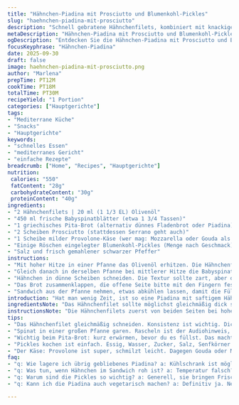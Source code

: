 ```yaml
---
title: "Hähnchen-Piadina mit Prosciutto und Blumenkohl-Pickles"
slug: "haehnchen-piadina-mit-prosciutto"
description: "Schnell gebratene Hähnchenfilets, kombiniert mit knackigen pickled Blumenkohlröschen, mildem Provolone und frischen Babyspinatblättern. Eingehüllt in ein griechisches Pita-Brot, das in der Pfanne knusprig aufgebacken wird. Perfekt für unkomplizierte Hauptgerichte ohne Eier, Nüsse oder Laktose. Aromatisch, durchdacht, mit einem Hauch säuerlicher Frische durch die Pickles."
metaDescription: "Hähnchen-Piadina mit Prosciutto und Blumenkohl-Pickles - schnell, aromatisch, frisch und perfekt für ein unkompliziertes Hauptgericht."
ogDescription: "Entdecken Sie die Hähnchen-Piadina mit Prosciutto und Blumenkohl-Pickles - ein leckeres Rezept, das frisch und einfach ist."
focusKeyphrase: "Hähnchen-Piadina"
date: 2025-09-30
draft: false
image: haehnchen-piadina-mit-prosciutto.png
author: "Marlena"
prepTime: PT12M
cookTime: PT18M
totalTime: PT30M
recipeYield: "1 Portion"
categories: ["Hauptgerichte"]
tags:
- "Mediterrane Küche"
- "Snacks"
- "Hauptgerichte"
keywords:
- "schnelles Essen"
- "mediterranes Gericht"
- "einfache Rezepte"
breadcrumb: ["Home", "Recipes", "Hauptgerichte"]
nutrition: 
 calories: "550"
 fatContent: "28g"
 carbohydrateContent: "30g"
 proteinContent: "40g"
ingredients:
- "2 Hähnchenfilets | 20 ml (1 1/3 EL) Olivenöl"
- "450 ml frische Babyspinatblätter (etwa 1 3/4 Tassen)"
- "1 griechisches Pita-Brot (alternativ dünnes Fladenbrot oder Piadina)"
- "2 Scheiben Prosciutto (stattdessen Serrano geht auch)"
- "1 Scheibe milder Provolone-Käse (wer mag: Mozzarella oder Gouda als Ersatz)"
- "Einige Röschen eingelegter Blumenkohl-Pickles (Menge nach Geschmack)"
- "Salz und frisch gemahlener schwarzer Pfeffer"
instructions:
- "Mit hoher Hitze in einer Pfanne das Olivenöl erhitzen. Die Hähnchenfilets salzen, pfeffern und von beiden Seiten scharf anbraten, bis sie eine goldbraune Kruste haben. Das dauert je nach Dicke meist 5 bis 7 Minuten pro Seite. Wichtig: Nicht zu oft wenden, sonst verliert das Fleisch Saft. Fleisch herausnehmen und ruhen lassen."
- "Gleich danach in derselben Pfanne bei mittlerer Hitze die Babyspinatblätter geben. Nur kurz garen, bis sie zusammenfallen – hört man quasi ein Rascheln. Überschüssige Flüssigkeit abtropfen lassen, zum Beispiel in einem Sieb mit leichtem Druck, sonst wird das Brot labberig. Spinat beiseitestellen."
- "Hähnchen in dünne Scheiben schneiden. Die Textur sollte zart, aber durchgegart sein; noch leicht warm, damit der Käse schmelzen kann. Das Pita-Brot halbieren. Auf eine Seite zuerst den Prosciutto legen, dann Käse, Hähnchenstücke, Spinat und schließlich die Blumenkohl-Pickles verteilen. Kleinere Pickles sind vorteilhaft – größere vorher zerkleinern, sonst zerreißt es das Brot beißen."
- "Das Brot zusammenklappen, die offene Seite bitte mit den Fingern fest andrücken, damit die Füllung nicht herausfällt beim Braten. Pfanne auf mittlere Stufe zurückstellen. Ohne zusätzliches Fett das Piadina-Sandwich hineingeben. Von jeder Seite 3 bis 5 Minuten erhitzen; Zeitpunkt zum Wenden erkennst du daran, dass der Käse langsam schmilzt und das Brot goldbraun und leicht knusprig wird. Vorsicht vor zu heißer Hitze, sonst verbrennt das Brot außen, während der Käse innen noch hart bleibt."
- "Sandwich aus der Pfanne nehmen, etwas abkühlen lassen, damit die Füllung sich setzt – sonst beißt man sich den Mund fusselig. Eventuell mit zusätzlichem Pfeffer abschmecken. Klein schneiden und servieren."
introduction: "Hat man wenig Zeit, ist so eine Piadina mit saftigem Hähnchen, würzigem Prosciutto und diesem knusprigen kleinen Blumenkohl-Pickle genau das Richtige. Der Clou: das Brot wird nicht trocken, weil man sich die Flüssigkeit vom Spinat vorher wegklatscht, und der Käse sorgt für eine cremige Verbindung. Beim letzten Mal hab ich versucht, alles auf einmal reinzuquetschen – dumme Idee, Brot war halb aufgerissen, Füllung rausgefallen. Also lieber sparsamer und präziser arbeiten. Die Aromen spielen so schön zusammen, dass man fast vergisst, wie simpel die Zutaten sind. Und je nachdem, was man gerade im Kühlschrank findet, lässt sich der Prosciutto easy gegen Serrano oder luftgetrockneten Schinken ersetzen. Auch bei den Pickles geht viel: schnell eingelegte Gurken oder sogar kimchi, falls gewünscht, geben einen völlig anderen Twist, aber der Blumenkohl hat mir die beste Balance geliefert – leicht sauer, bissfest, dabei nicht zu dominant. Gerade der Kontrast von Zartheit und Crunch macht das Erlebnis."
ingredientsNote: "Das Hähnchenfilet sollte möglichst gleichmäßig dick sein – so brät es gleichmäßig durch. Statt griechischem Pita empfehle ich dünnes Fladenbrot oder klassische italienische Piadina, weil sie etwas flexibler und hauchzarter sind. Für den Käse eignet sich milder Provolone gut, er schmilzt schön ohne zu dominant zu sein. Wer keinen Provolone zur Hand hat, nimmt Mozzarella, Gouda oder jungen Emmentaler, je nach Geschmack. Die Pickles vom Blumenkohl kannst du fertig kaufen oder selbst einlegen. Selbstgemacht behalten mehr Biss; schnell eingelegt mit Essig, Salz, Zucker und Senfkörnern knackig und säuerlich. Beim Olivenöl lieber nicht sparen – hochwertiges bringt mehr Aroma und verhindert Spritzen in der Pfanne. Der Spinat soll wirklich nur kurz garen, milde Hitze wählen, sonst wird er matschig. Unbedingt abtropfen lassen, sonst macht er beim Sandwich später alles feucht."
instructionsNote: "Die Hähnchenfilets zuerst von beiden Seiten bei hoher Temperatur anbraten, damit sich eine schöne Kruste bildet und das Fleisch saftig bleibt. Nicht mit einer Gabel oder Messer in das Fleisch pieksen, sonst verlieren sie Saft. Nach dem Braten kurz ruhen lassen, damit sich die Säfte verteilen. Beim Spinat reichen 20 bis 30 Sekunden, bis er zusammenfällt – das Rascheln in der Pfanne ist ein guter Indikator. Sofort in ein Sieb geben und mit einem Löffel leicht drücken, um Wasser zu entfernen; sonst wird die Piadina matschig. Beim Belegen das Brot nicht überfüllen, sonst platzt es beim Falten und Braten. Beim Erhitzen in der Pfanne auf mittlerer Hitze bleiben, um ein sauberes Schmelzen vom Käse und leicht knusprige Kruste zu erzielen, ohne den Teig zu verbrennen. Wenden vorsichtig mit Spatel, damit alles zusammenbleibt. Anschließend etwas ruhen lassen, dann schneiden – der Käse verbindet jetzt alles schön."
tips:
- "Das Hähnchenfilet gleichmäßig schneiden. Konsistenz ist wichtig. Dickere Filets können außen bräunen, während sie innen roh bleiben. Wenn das passiert, nach dem Anbraten in den Ofen bei niedriger Temperatur für 5-10 Minuten."
- "Spinat in einer großen Pfanne garen. Rascheln ist der Audiohinweis, dass er fertig ist. Sofort in ein Sieb geben und leicht drücken. Zu viel Flüssigkeit führt zur matschigen Piadina. Achte darauf, echt intensiv zu pressen für beste Ergebnisse."
- "Wichtig beim Pita-Brot: kurz erwärmen, bevor du es füllst. Das macht es flexibler. Kein Riss. Alternativen sind dünnes Fladenbrot, auch Piadina. Nimm, was da ist. Aber ideal ist der Zustand, weich und warm."
- "Pickles kochen ist einfach. Essig, Wasser, Zucker, Salz, Senfkörner. Das Ganze muss 24 Stunden ziehen. Schnelle bei Bedarf. Gurken, Rüben, was auch immer. Das kannst du spontan machen. Wenig Vorlaufzeit nötig."
- "Der Käse: Provolone ist super, schmilzt leicht. Dagegen Gouda oder Mozzarella kann nicht schaden. Variiere, was verfügbar ist. Aber der Geschmack, das zählt. Teste, experimentiere."
faq:
- "q: Wie lagere ich übrig gebliebenes Piadina? a: Kühlschrank ist möglich, bis zu 2 Tage. Wickle es gut ein. Einfrieren geht auch. Später aufbacken. Gut für schnelle Snacks. Nostalgisch."
- "q: Was tun, wenn Hähnchen im Sandwich roh ist? a: Temperatur falsch? Oft zu heiß außen, innen kalt. Falls ja, nachbraten. Oder in den Ofen, damit bleibt alles saftig. Korrigiere die Hitze."
- "q: Warum sind die Pickles so wichtig? a: Generell, sie bringen Frische. Rabatt auf die Texturen. Die Sushi-Zartheit von Hähnchen, dagegen der Crunch. Eingelegte Gurken geben eine Tolle Note. Nur nicht übertreiben."
- "q: Kann ich die Piadina auch vegetarisch machen? a: Definitiv ja. Nehmen Sie gegrillte Auberginen oder Pilze. Sie bringen das Umami mit. Die Textur bleibt ähnlich. Mehr Pickles geben den frischeren Kick."

---
```

